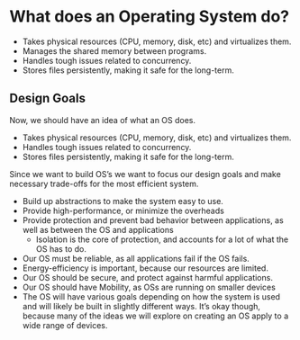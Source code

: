 # What does an Operating System do?
- Takes physical resources (CPU, memory, disk, etc) and virtualizes them.
- Manages the shared memory between programs.
- Handles tough issues related to concurrency.
- Stores files persistently, making it safe for the long-term.

## Design Goals
Now, we should have an idea of what an OS does.
- Takes physical resources (CPU, memory, disk, etc) and virtualizes them.
- Handles tough issues related to concurrency.
- Stores files persistently, making it safe for the long-term.

Since we want to build OS’s we want to focus our design goals and make necessary trade-offs for the most efficient system.
- Build up abstractions to make the system easy to use.
- Provide high-performance, or minimize the overheads
- Provide protection and prevent bad behavior between applications, as well as between the OS and applications
    - Isolation is the core of protection, and accounts for a lot of what the OS has to do.
- Our OS must be reliable, as all applications fail if the OS fails.
- Energy-efficiency is important, because our resources are limited.
- Our OS should be secure, and protect against harmful applications.
- Our OS should have Mobility, as OSs are running on smaller devices
- The OS will have various goals depending on how the system is used and will likely be built in slightly different ways. It’s okay though, because many of the ideas we will explore on creating an OS apply to a wide range of devices.
